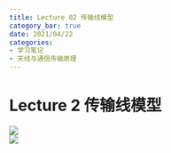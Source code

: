 ```yaml
---
title: Lecture 02 传输线模型  
category_bar: true
date: 2021/04/22
categories: 
- 学习笔记
- 天线与通信传输原理
---
```

# Lecture 2 传输线模型  
![](https://cdn.jsdelivr.net/gh/l61012345/Pic/img/0C5F59E0CE623110CFE54C469261C092.png)  
![](https://cdn.jsdelivr.net/gh/l61012345/Pic/img/5B40E0BC5D5BFF59BECBEE0B759683AC.png)
